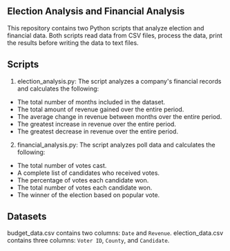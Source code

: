 ## Election Analysis and Financial Analysis 

This repository contains two Python scripts that analyze election and financial data. Both scripts read data from CSV files, process the data, print the results before writing the data to text files.

## Scripts

1) election_analysis.py: The script analyzes a company's financial records and calculates the following:
 - The total number of months included in the dataset.
 - The total amount of revenue gained over the entire period.
 - The average change in revenue between months over the entire period.
 - The greatest increase in revenue over the entire period.
 - The greatest decrease in revenue over the entire period.


2) financial_analysis.py: The script analyzes poll data and calculates the following: 
- The total number of votes cast.
- A complete list of candidates who received votes.
- The percentage of votes each candidate won.
- The total number of votes each candidate won.
- The winner of the election based on popular vote.

## Datasets

budget_data.csv contains two columns: `Date` and `Revenue`.
election_data.csv contains three columns: `Voter ID`, `County`, and `Candidate`. 
